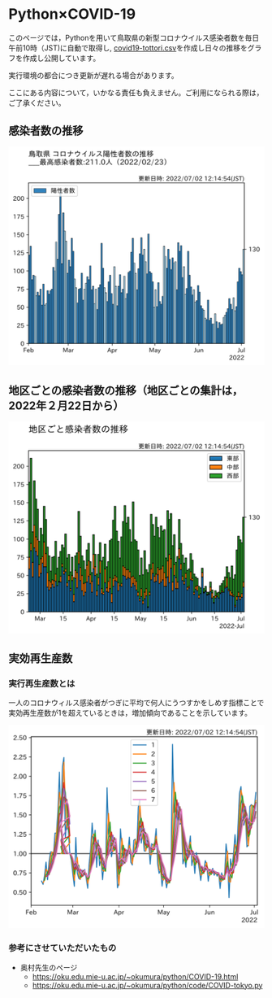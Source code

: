 # Python×COVID-19
このページでは，Pythonを用いて鳥取県の新型コロナウイルス感染者数を毎日午前10時（JST)に自動で取得し,
[covid19-tottori.csv](covid19/Data/csv/covid19-tottori.csv　"covid19-tottori.csv")を作成し日々の推移をグラフを作成し公開しています。

実行環境の都合につき更新が遅れる場合があります。

ここにある内容について，いかなる責任も負えません。ご利用になられる際は，ご了承ください。
## 感染者数の推移

![fig1](Data/fig/graph/tottori.svg)

## 地区ごとの感染者数の推移（地区ごとの集計は，2022年２月22日から）

![fig2](Data/fig/graph/tottori-area.svg)

## 実効再生産数

### 実行再生産数とは

一人のコロナウィルス感染者がつぎに平均で何人にうつすかをしめす指標ことで実効再生産数が1を超えているときは，増加傾向であることを示しています。


![fig2](Data/fig/graph/tottori-rt.svg)


### 参考にさせていただいたもの
* 奥村先生のページ
   - https://oku.edu.mie-u.ac.jp/~okumura/python/COVID-19.html
   - https://oku.edu.mie-u.ac.jp/~okumura/python/code/COVID-tokyo.py

